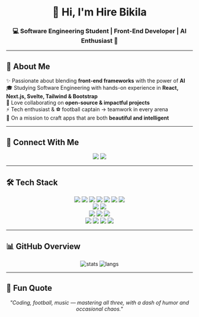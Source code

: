 <h1 align="center">👋 Hi, I'm Hire Bikila</h1>
<h3 align="center">💻 Software Engineering Student | Front-End Developer | AI Enthusiast 🤖</h3>

---

## 🌟 About Me  
✨ Passionate about blending **front-end frameworks** with the power of **AI**  
🎓 Studying Software Engineering with hands-on experience in **React, Next.js, Svelte, Tailwind & Bootstrap**  
🤝 Love collaborating on **open-source & impactful projects**  
⚡ Tech enthusiast & ⚽ football captain → teamwork in every arena  
🚀 On a mission to craft apps that are both **beautiful and intelligent**  

---

## 🔗 Connect With Me  
<p align="center">
  <a href="https://www.linkedin.com/in/hirodinn/"><img src="https://img.shields.io/badge/-LinkedIn-0077B5?logo=linkedin&logoColor=fff&style=for-the-badge" /></a>
  <a href="mailto:hirebikila1@gmail.com"><img src="https://img.shields.io/badge/-Email-D14836?logo=gmail&logoColor=fff&style=for-the-badge" /></a>
</p>

---

## 🛠 Tech Stack
<p align="center">
  <!-- Frontend -->
  <img src="https://img.shields.io/badge/-JavaScript-F7DF1E?logo=javascript&logoColor=000&style=flat-square" />
  <img src="https://img.shields.io/badge/-React-61DAFB?logo=react&logoColor=000&style=flat-square" />
  <img src="https://img.shields.io/badge/-Next.js-000000?logo=nextdotjs&logoColor=fff&style=flat-square" />
  <img src="https://img.shields.io/badge/-Vue-42B883?logo=vue.js&logoColor=fff&style=flat-square" />
  <img src="https://img.shields.io/badge/-Svelte-FF3E00?logo=svelte&logoColor=fff&style=flat-square" />
  <img src="https://img.shields.io/badge/-HTML5-E34F26?logo=html5&logoColor=fff&style=flat-square" />
  <img src="https://img.shields.io/badge/-CSS3-1572B6?logo=css3&logoColor=fff&style=flat-square" />
  <br/>
  <!-- Styling & UI -->
  <img src="https://img.shields.io/badge/-TailwindCSS-38B2AC?logo=tailwind-css&logoColor=fff&style=flat-square" />
  <img src="https://img.shields.io/badge/-Bootstrap-563D7C?logo=bootstrap&logoColor=fff&style=flat-square" />
  <br/>
  <!-- Backend & API -->
  <img src="https://img.shields.io/badge/-Node.js-339933?logo=node.js&logoColor=fff&style=flat-square" />
  <img src="https://img.shields.io/badge/-Java-007396?logo=java&logoColor=fff&style=flat-square" />
  <img src="https://img.shields.io/badge/-RESTful API-FF6C37?style=flat-square" />
  <br/>
  <!-- Tools -->
  <img src="https://img.shields.io/badge/-Git-F05032?logo=git&logoColor=fff&style=flat-square" />
  <img src="https://img.shields.io/badge/-GitHub-181717?logo=github&logoColor=fff&style=flat-square" />
  <img src="https://img.shields.io/badge/-VS%20Code-007ACC?logo=visualstudiocode&logoColor=fff&style=flat-square" />
  <img src="https://img.shields.io/badge/-Figma-F24E1E?logo=figma&logoColor=fff&style=flat-square" />
</p>


---

## 📊 GitHub Overview  
<p align="center">
  <img src="https://github-readme-stats.vercel.app/api?username=hirodinn&show_icons=true&theme=radical" alt="stats" />
  <img src="https://github-readme-stats.vercel.app/api/top-langs/?username=hirodinn&layout=compact&theme=radical" alt="langs" />
</p>

---

## 🌱 Fun Quote  
<p align="center"><em>"Coding, football, music — mastering all three, with a dash of humor and occasional chaos."</em></p>

